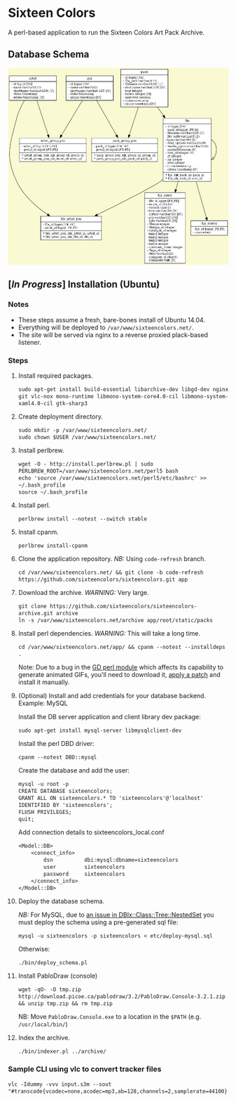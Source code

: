 # Sixteen Colors

A perl-based application to run the Sixteen Colors Art Pack Archive.

## Database Schema

![Database Schema](etc/schema.png)

## [*In Progress*] Installation (Ubuntu)

### Notes

* These steps assume a fresh, bare-bones install of Ubuntu 14.04.
* Everything will be deployed to `/var/www/sixteencolors.net/`.
* The site will be served via nginx to a reverse proxied plack-based listener.

### Steps

1. Install required packages.

    ```
    sudo apt-get install build-essential libarchive-dev libgd-dev nginx git vlc-nox mono-runtime libmono-system-core4.0-cil libmono-system-xaml4.0-cil gtk-sharp3
    ```

2. Create deployment directory.

    ```
    sudo mkdir -p /var/www/sixteencolors.net/
    sudo chown $USER /var/www/sixteencolors.net/
    ```

3. Install perlbrew.

    ```
    wget -O - http://install.perlbrew.pl | sudo PERLBREW_ROOT=/var/www/sixteencolors.net/perl5 bash
    echo 'source /var/www/sixteencolors.net/perl5/etc/bashrc' >> ~/.bash_profile
    source ~/.bash_profile
    ```

4. Install perl.

    ```
    perlbrew install --notest --switch stable
    ```

5. Install cpanm.

    ```
    perlbrew install-cpanm
    ```

6. Clone the application repository. *NB:* Using `code-refresh` branch.

    ```
    cd /var/www/sixteencolors.net/ && git clone -b code-refresh https://github.com/sixteencolors/sixteencolors.git app
    ```

7. Download the archive. *WARNING:* Very large.

    ```
    git clone https://github.com/sixteencolors/sixteencolors-archive.git archive
    ln -s /var/www/sixteencolors.net/archive app/root/static/packs
    ```

8. Install perl dependencies. *WARNING:* This will take a long time.

    ```
    cd /var/www/sixteencolors.net/app/ && cpanm --notest --installdeps .
    ```

    Note: Due to a bug in the [GD perl module](https://metacpan.org/release/GD) which affects 
    its capability to generate animated GIFs, you'll need to download it, 
    [apply a patch](https://rt.cpan.org/Ticket/Attachment/1409528/748127/animgif-2-1-x.patch) 
    and install it manually.

9. (Optional) Install and add credentials for your database backend. Example: MySQL

    Install the DB server application and client library dev package:

    ```
    sudo apt-get install mysql-server libmysqlclient-dev
    ```

    Install the perl DBD driver:

    ```
    cpanm --notest DBD::mysql
    ```

    Create the database and add the user:
    ```
    mysql -u root -p
    CREATE DATABASE sixteencolors;
    GRANT ALL ON sixteencolors.* TO 'sixteencolors'@'localhost' IDENTIFIED BY 'sixteencolors';
    FLUSH PRIVILEGES;
    quit;
    ```

    Add connection details to sixteencolors_local.conf

    ```
    <Model::DB>
        <connect_info>
            dsn          dbi:mysql:dbname=sixteencolors
            user         sixteencolors
            password     sixteencolors
        </connect_info>
    </Model::DB>
    ```

10. Deploy the database schema.

    *NB:* For MySQL, due to [an issue in DBIx::Class::Tree::NestedSet](https://rt.cpan.org/Ticket/Display.html?id=98147) you must
    deploy the schema using a pre-generated sql file:

    ```
    mysql -u sixteencolors -p sixteencolors < etc/deploy-mysql.sql
    ```

    Otherwise:

    ```
    ./bin/deploy_schema.pl
    ```

10. Install PabloDraw (console)

    ```
    wget -qO- -O tmp.zip http://download.picoe.ca/pablodraw/3.2/PabloDraw.Console-3.2.1.zip && unzip tmp.zip && rm tmp.zip
    ```
    
    NB: Move `PabloDraw.Console.exe` to a location in the `$PATH` (e.g. `/usr/local/bin/`)

11. Index the archive.

    ```
    ./bin/indexer.pl ../archive/
    ```

### Sample CLI using vlc to convert tracker files

```
vlc -Idummy -vvv input.s3m --sout "#transcode{vcodec=none,acodec=mp3,ab=128,channels=2,samplerate=44100}:file{dst=output.mp3}"
```
